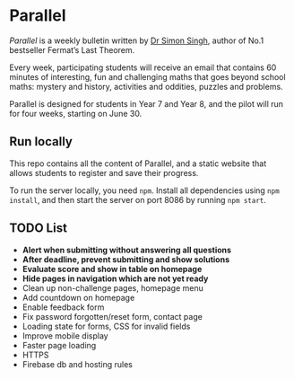 # Parallel

_Parallel_ is a weekly bulletin written by [Dr Simon Singh](https://en.wikipedia.org/wiki/Simon_Singh), author of No.1 bestseller Fermat’s Last Theorem.

Every week, participating students will receive an email that contains 60 minutes of interesting, fun and challenging maths that goes beyond school maths: mystery and history, activities and oddities, puzzles and problems.

Parallel is designed for students in Year 7 and Year 8, and the pilot will run for four weeks, starting on June 30.


## Run locally

This repo contains all the content of Parallel, and a static website that allows students to register and save their progress.

To run the server locally, you need `npm`. Install all dependencies using `npm install`, and then start the server on port 8086 by running `npm start`.


## TODO List

- __Alert when submitting without answering all questions__
- __After deadline, prevent submitting and show solutions__
- __Evaluate score and show in table on homepage__
- __Hide pages in navigation which are not yet ready__
- Clean up non-challenge pages, homepage menu
- Add countdown on homepage
- Enable feedback form
- Fix password forgotten/reset form, contact page
- Loading state for forms, CSS for invalid fields
- Improve mobile display
- Faster page loading
- HTTPS
- Firebase db and hosting rules
